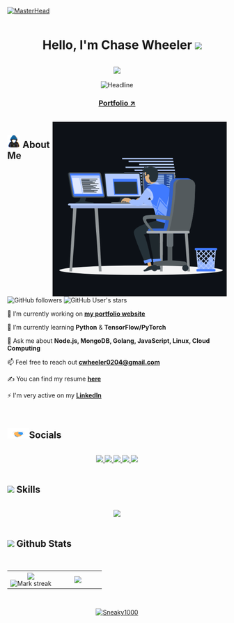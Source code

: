 [![MasterHead](https://i.pinimg.com/originals/77/ca/a3/77caa32884d735d439ade45ba37feaf2.gif)](https://www.chasew.dev)
<div id="user-content-toc">
  <ul align="center">
    <summary align="center"><h1 align="center" style="border-bottom: none !important; display: inline-block">Hello, I'm Chase Wheeler <img src="https://media.giphy.com/media/hvRJCLFzcasrR4ia7z/giphy.gif" width="35"></h1></summary>
  </ul>
</div>

<p align="center">
<img src="https://user-images.githubusercontent.com/73097560/115834477-dbab4500-a447-11eb-908a-139a6edaec5c.gif">
 
<div align=center>
  <img src="https://readme-typing-svg.herokuapp.com?color=%230905F0&font=Audiowide&size=32&center=true&vCenter=true&width=600&height=50&lines=Software+Engineer;AI/ML+Savant;Freelancer;Open-Source+Enthusiast" alt="Headline" />
</div>  
<h3 align="center"><a href="https://www.chasew.dev">Portfolio ↗️</a></h3>

<br>

<img align="right" alt="Coding" width="400" src="chase-coding.gif">

<h2 style="border-bottom: none"><picture><img src="https://github.com/0xAbdulKhalid/0xAbdulKhalid/raw/main/assets/mdImages/about_me.gif" width = 30px></picture> About Me</h2>

![GitHub followers](https://img.shields.io/github/followers/Sneaky1000?style=social) ![GitHub User's stars](https://img.shields.io/github/stars/Sneaky1000?style=social) <img src="https://komarev.com/ghpvc/?username=Sneaky1000" alt="" />

 🔭 I’m currently working on **[my portfolio website](https://www.chasew.dev)**

 🌱 I’m currently learning **Python** & **TensorFlow/PyTorch**

 💬 Ask me about **Node.js, MongoDB, Golang, JavaScript, Linux, Cloud Computing**

 📫 Feel free to reach out **cwheeler0204@gmail.com**

 ✍ You can find my resume **[here](https://docs.google.com/document/d/189Ai3SEQI4J9nLQLX20ptTzikIWjyNObieeTx5KHhWo/edit?usp=sharing)**

 ⚡ I'm very active on my **[LinkedIn](https://www.linkedin.com/in/chase-wheeler1000/)**

<br>

## <img src="https://github.com/0xAbdulKhalid/0xAbdulKhalid/raw/main/assets/mdImages/handshake.gif" width=50px>Socials
<br>
<div align="center">
  <a href="https://github.com/Sneaky1000">
    <img src="https://skillicons.dev/icons?i=github" />
  </a>
  <a href="https://www.linkedin.com/in/chase-wheeler1000/">
    <img src="https://skillicons.dev/icons?i=linkedin" />
  </a>
  <a href="https://twitter.com/Sneaky_1000">
    <img src="https://skillicons.dev/icons?i=twitter" />
  </a>
  <a href="https://discord.gg/fJD8DYYj7x">
    <img src="https://skillicons.dev/icons?i=discord" />
  </a>
  <a href="https://stackoverflow.com/users/21484204/chase">
    <img src="https://skillicons.dev/icons?i=stackoverflow" />
  </a>
</div>

<br>

## <img src="https://media2.giphy.com/media/QssGEmpkyEOhBCb7e1/giphy.gif?cid=ecf05e47a0n3gi1bfqntqmob8g9aid1oyj2wr3ds3mg700bl&rid=giphy.gif" width ="25"> Skills
<br>
<div align="center">
  <a style="pointer-events: none" href="">
    <img src="https://skillicons.dev/icons?i=aws,bootstrap,cloudflare,codepen,css,docker,express,figma,firebase,gcp,git,go,graphql,html,js,linux,matlab,mongodb,mysql,netlify,nextjs,nodejs,php,postman,py,pytorch,react,redis,sass,sequelize,tailwind,tensorflow,threejs,ts,vite,vscode,vue,webpack&perline=13" />
  </a>
</div>
          
<br>

## <img src="https://media.giphy.com/media/iY8CRBdQXODJSCERIr/giphy.gif" width="35"> Github Stats
<br>
<p align="center">
<!--- stats (start) -->
<table align="center">
<tr border="none">
<td width="50%" align="center">
  
  <img align="center" src="https://github-readme-stats.vercel.app/api?username=Sneaky1000&theme=blue_navy&show_icons=true&count_private=true" />

  <br>

  <img  title="Streak Stats" alt="Mark streak" src="https://github-readme-streak-stats.herokuapp.com/?user=Sneaky1000&theme=blue_navy&hide_border=false" /> 
</td>

<td width="50%" align="center">
  <img  align="center"  src="https://github-readme-stats.anuraghazra1.vercel.app/api/top-langs/?username=Sneaky1000&theme=tokyonight&hide_border=false&no-bg=true&no-frame=true&langs_count=10"/>
  </td>
</tr>
</table>
<!--- stats (end) -->

<br>

<!--- trophy (start) -->
<p align="center"> <a href="https://github.com/ryo-ma/github-profile-trophy"><img src="https://github-profile-trophy.vercel.app/?username=Sneaky1000&layout=compact&theme=tokyonight&column=5&row=1&margin-w=15&margin-h=15" alt="Sneaky1000" /></a> </p>
</p>        
<!--- trophy (end) -->
<!--- stats (end) -->
